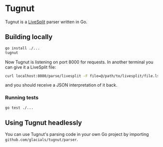 # Tugnut

Tugnut is a [LiveSplit][1] parser written in Go.

[1]: http://livesplit.org/

## Building locally

```bash
go install ./...
tugnut
```

Now Tugnut is listening on port 8000 for requests. In another terminal you can give it a LiveSplit file:

```bash
curl localhost:8080/parse/livesplit -F file=@/path/to/livesplit/file.lss
```

and you should receive a JSON interpretation of it back.

### Running tests
```bash
go test ./...
```

## Using Tugnut headlessly

You can use Tugnut's parsing code in your own Go project by importing `github.com/glacials/tugnut/parser`.
